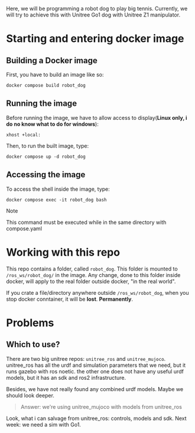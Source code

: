 Here, we will be programming a robot dog to play big tennis.
Currently, we will try to achieve this with Unitree Go1 dog with Unitree Z1 manipulator.

# Starting and entering docker image
## Building a Docker image
First, you have to build an image like so:
```
docker compose build robot_dog
```

## Running the image
Before running the image, we have to allow access to display(**Linux only, i do
no know what to do for windows**):
```
xhost +local:
```
Then, to run the built image, type:
```
docker compose up -d robot_dog
```

## Accessing the image
To access the shell inside the image, type:
```
docker compose exec -it robot_dog bash
```
> [!NOTE]
> This command must be executed while in the same directory with compose.yaml

    
# Working with this repo
This repo contains a folder, called `robot_dog`. 
This folder is mounted to `/ros_ws/robot_dog/` in the image. 
Any change, done to this folder inside docker, will apply to the real folder
outside docker, "in the real world".

If you crate a file/directory anywhere outside `/ros_ws/robot_dog`, when you
stop docker conntainer, it will be **lost**. **Permanently**.

# Problems
## Which to use?
There are two big unitree repos:
`unitree_ros` and `unitree_mujoco`. unitree_ros has all the urdf and simulation
parameters that we need, but it runs gazebo with ros noetic. 
the other one does not have any useful urdf models, but it has an sdk and ros2
infrastructure.

Besides, we have not really found any combined urdf models. Maybe we should
look deeper.

> Answer: we're using unitree_mujoco with models from unitree_ros


Look, what i can salvage from unitree_ros: controls, models and sdk.
Next week: we need a sim with Go1.
